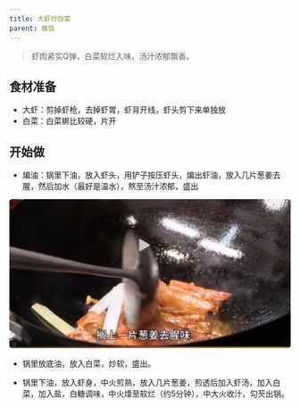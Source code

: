 ```yaml
---
title: 大虾炒白菜
parent: 做饭
---
```


> 虾肉紧实Q弹，白菜软烂入味，汤汁浓郁飘香。

## 食材准备

- 大虾：剪掉虾枪，去掉虾胃，虾背开线，虾头剪下来单独放
- 白菜：白菜梆比较硬，片开

## 开始做

- 煸油：锅里下油，放入虾头，用铲子按压虾头，煸出虾油，放入几片葱姜去腥，然后加水（最好是温水），熬至汤汁浓郁，盛出

![局部截取_20251026_162641](./assets/局部截取_20251026_162641.png)

- 锅里放底油，放入白菜，炒软，盛出。

- 锅里下油，放入虾身，中火煎熟，放入几片葱姜，煎透后加入虾汤，加入白菜，加入盐，白糖调味，中火㸆至软烂（约5分钟），中大火收汁，勾芡出锅。
